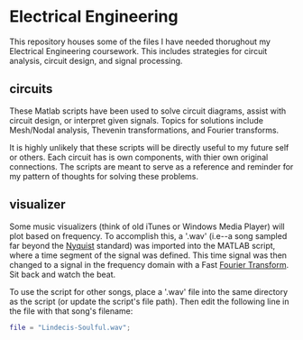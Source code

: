 # Electrical Engineering
This repository houses some of the files I have needed thorughout my Electrical Engineering coursework. This includes strategies for circuit analysis, circuit design, and signal processing.

## circuits
These Matlab scripts have been used to solve circuit diagrams, assist with circuit design, or interpret given signals. Topics for solutions include Mesh/Nodal analysis, Thevenin transformations, and Fourier transforms.

It is highly unlikely that these scripts will be directly useful to my future self or others. Each circuit has is own components, with thier own original connections. The scripts are meant to serve as a reference and reminder for my pattern of thoughts for solving these problems. 

## visualizer
Some music visualizers (think of old iTunes or Windows Media Player) will plot based on frequency. To accomplish this, a '.wav' (i.e--a song sampled far beyond the [Nyquist](https://en.wikipedia.org/wiki/Nyquist%E2%80%93Shannon_sampling_theorem) standard) was imported into the MATLAB script, where a time segment of the signal was defined. This time signal was then changed to a signal in the frequency domain with a Fast [Fourier Transform](https://en.wikipedia.org/wiki/Fourier_transform). Sit back and watch the beat.

To use the script for other songs, place a '.wav' file into the same directory as the script (or update the script's file path). Then edit the following line in the file with that song's filename:
```matlab
file = "Lindecis-Soulful.wav";
```
